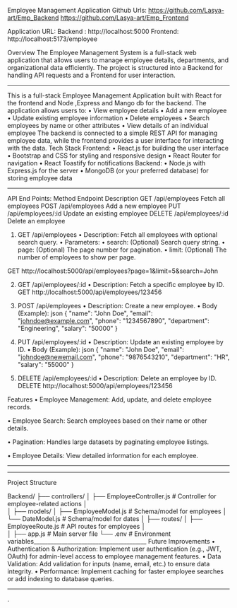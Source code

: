 Employee Management Application
Github Urls:
https://github.com/Lasya-art/Emp_Backend
https://github.com/Lasya-art/Emp_Frontend

Application URL:
Backend : http://localhost:5000
Frontend: http://localhost:5173/employee

Overview
The Employee Management System is a full-stack web application that allows users to manage employee details, departments, and organizational data efficiently. The project is structured into a Backend for handling API requests and a Frontend for user interaction.
________________________________________

This is a full-stack Employee Management Application built with React for the frontend and Node ,Express and Mango db for the backend. The application allows users to:
•	View employee details
•	Add a new employee
•	Update existing employee information 
•	Delete employees
•	Search employees by name or other attributes
•	View details of an individual employee
The backend is connected to a simple REST API for managing employee data, while the frontend provides a user interface for interacting with the data.
Tech Stack
Frontend:
•	React.js for building the user interface
•	Bootstrap and CSS for styling and responsive design
•	React Router for navigation
•	React Toastify for notifications
Backend:
•	Node.js with Express.js for the server
•	MongoDB (or your preferred database) for storing employee data
________________________________________
API End Points:
Method	Endpoint	Description
GET	/api/employees	Fetch all employees
POST	/api/employees	Add a new employee
PUT	/api/employees/:id	Update an existing employee
DELETE	/api/employees/:id	Delete an employee
1. GET /api/employees
•	Description: Fetch all employees with optional search query.
•	Parameters:
•	search: (Optional) Search query string.
•	page: (Optional) The page number for pagination.
•	limit: (Optional) The number of employees to show per page.

GET http://localhost:5000/api/employees?page=1&limit=5&search=John 


2. GET /api/employees/:id
•	Description: Fetch a specific employee by ID.
GET http://localhost:5000/api/employees/123456 


3. POST /api/employees
•	Description: Create a new employee.
•	Body (Example):
json
{ "name": "John Doe", "email": "johndoe@example.com", "phone": "1234567890", "department": "Engineering", "salary": "50000" } 


4. PUT /api/employees/:id
•	Description: Update an existing employee by ID.
•	Body (Example):
json
{ "name": "John Doe", "email": "johndoe@newemail.com", "phone": "9876543210", "department": "HR", "salary": "55000" } 


5. DELETE /api/employees/:id
•	Description: Delete an employee by ID.
DELETE http://localhost:5000/api/employees/123456 

Features
•	Employee Management: Add, update, and delete employee records.
 
•	Employee Search: Search employees based on their name or other details.
 
•	Pagination: Handles large datasets by paginating employee listings.

•	Employee Details: View detailed information for each employee.

 
________________________________________

________________________________________
Project Structure

Backend/
├── controllers/
│   ├── EmployeeController.js   # Controller for employee-related actions
│   
│
├── models/
│   ├── EmployeeModel.js        # Schema/model for employees
│   └── DateModel.js            # Schema/model for dates
│
├── routes/
│   ├── EmployeeRoute.js        # API routes for employees
│   
│
├── app.js                      # Main server file
└── .env                        # Environment variables________________________________________
Future Improvements
•	Authentication & Authorization: Implement user authentication (e.g., JWT, OAuth) for admin-level access to employee management features.
•	Data Validation: Add validation for inputs (name, email, etc.) to ensure data integrity.
•	Performance: Implement caching for faster employee searches or add indexing to database queries.
________________________________________
.

